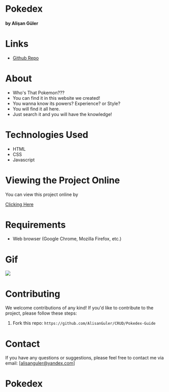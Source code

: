 # Pokedex #

#### by Alişan Güler


# Links

- [Github Repo](https://github.com/AlisanGuler/Pokedex-Guide)

# About

- Who's That Pokemon??? 
- You can find it in this website we created! 
- You wanna know its powers? Experience? or Style?
- You will find it all here. 
- Just search it and you will have the knowledge!

# Technologies Used

- HTML
- CSS
- Javascript

# Viewing the Project Online

You can view this project online by

<a href="https://alisangulerpokedex.netlify.app/"> Clicking Here </a>

# Requirements

- Web browser (Google Chrome, Mozilla Firefox, etc.)

# Gif

<img src="/pokedex.gif" max-width="100%" height="auto" >

# Contributing

We welcome contributions of any kind! If you'd like to contribute to the project, please follow these steps:

1. Fork this repo: `https://github.com/AlisanGuler/CRUD/Pokedex-Guide`

# Contact

If you have any questions or suggestions, please feel free to contact me via email: [alisanguler@yandex.com]
# Pokedex